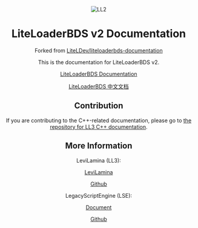 <center>

![LL2](assert/Logo.png)

# LiteLoaderBDS v2 Documentation

Forked from [LiteLDev/liteloaderbds-documentation](https://github.com/LiteLDev/liteloaderbds-documentation)

This is the documentation for LiteLoaderBDS v2.

[LiteLoaderBDS Documentation](https://baethovo.github.io/LL2-Document/en)

[LiteLoaderBDS 中文文档](https://baethovo.github.io/LL2-Document/zh-Hans/)

## Contribution

If you are contributing to the C++-related documentation, please go to [the repository for LL3 C++ documentation](https://levilamina.liteldev.com/api/).

## More Information

LeviLamina (LL3):

[LeviLamina](https://levilamina.liteldev.com/)

[Github](https://github.com/LiteLDev/LeviLamina)

LegacyScriptEngine (LSE):

[Document](https://lse.liteldev.com/)

[Github](https://github.com/LiteLDev/LegacyScriptEngine)

</center>
